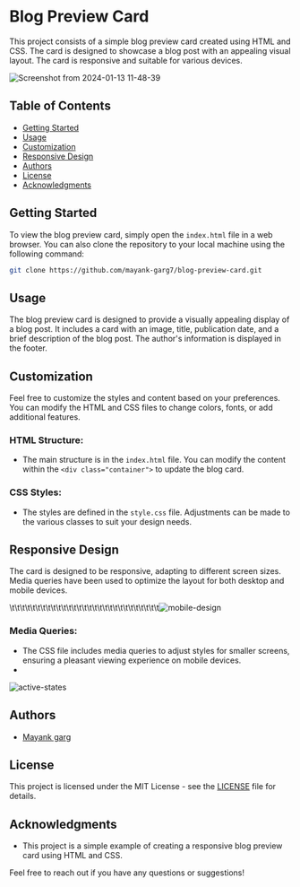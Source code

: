 # Blog Preview Card

This project consists of a simple blog preview card created using HTML and CSS. The card is designed to showcase a blog post with an appealing visual layout. The card is responsive and suitable for various devices.

![Screenshot from 2024-01-13 11-48-39](https://github.com/Mayank-Garg7/Blog_Preview_Card/assets/113042462/ccb5ba73-55c0-4f6f-a2a3-1b190003e9cc)

## Table of Contents

- [Getting Started](#getting-started)
- [Usage](#usage)
- [Customization](#customization)
- [Responsive Design](#responsive-design)
- [Authors](#authors)
- [License](#license)
- [Acknowledgments](#acknowledgments)

## Getting Started

To view the blog preview card, simply open the `index.html` file in a web browser. You can also clone the repository to your local machine using the following command:

```bash
git clone https://github.com/mayank-garg7/blog-preview-card.git
```

## Usage

The blog preview card is designed to provide a visually appealing display of a blog post. It includes a card with an image, title, publication date, and a brief description of the blog post. The author's information is displayed in the footer.

## Customization

Feel free to customize the styles and content based on your preferences. You can modify the HTML and CSS files to change colors, fonts, or add additional features.

### HTML Structure:

- The main structure is in the `index.html` file. You can modify the content within the `<div class="container">` to update the blog card.

### CSS Styles:

- The styles are defined in the `style.css` file. Adjustments can be made to the various classes to suit your design needs.

## Responsive Design

The card is designed to be responsive, adapting to different screen sizes. Media queries have been used to optimize the layout for both desktop and mobile devices.

\t\t\t\t\t\t\t\t\t\t\t\t\t\t\t\t\t\t\t\t\t\t\t\t\t\t\t\t\t![mobile-design](https://github.com/Mayank-Garg7/Blog_Preview_Card/assets/113042462/1c3e127a-abd3-4cf2-bf8c-016684f32ed7)

### Media Queries:

- The CSS file includes media queries to adjust styles for smaller screens, ensuring a pleasant viewing experience on mobile devices.
- 
![active-states](https://github.com/Mayank-Garg7/Blog_Preview_Card/assets/113042462/b068ca45-bf39-41b6-b676-a87a72f462d6)

## Authors

- [Mayank garg](#https://github.com/mayank-garg7)

## License

This project is licensed under the MIT License - see the [LICENSE](LICENSE) file for details.

## Acknowledgments

- This project is a simple example of creating a responsive blog preview card using HTML and CSS.

Feel free to reach out if you have any questions or suggestions!
